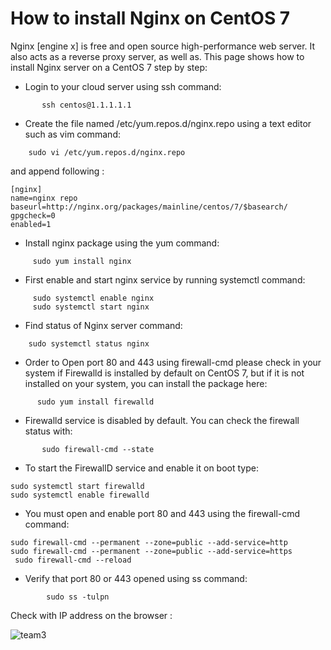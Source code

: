 # How to install Nginx on CentOS 7

Nginx [engine x] is free and open source high-performance web server. It also acts as a reverse proxy server, as well as. This page shows how to install Nginx server on a CentOS 7 step by step:

- Login to your cloud server using ssh command:
``` 
       ssh centos@1.1.1.1.1
 ```

- Create the file named /etc/yum.repos.d/nginx.repo using a text editor such as vim command: 
    
```
    sudo vi /etc/yum.repos.d/nginx.repo 
```
   
and append following :
```
[nginx]
name=nginx repo
baseurl=http://nginx.org/packages/mainline/centos/7/$basearch/
gpgcheck=0
enabled=1
```
- Install nginx package using the yum command:

 ```
      sudo yum install nginx
 ```
- First enable and start nginx service by running systemctl command: 
```
     sudo systemctl enable nginx
     sudo systemctl start nginx
```


- Find status of Nginx server command:
```
    sudo systemctl status nginx
```
- Order to Open port 80 and 443 using firewall-cmd please check in your system if Firewalld is installed by default on CentOS 7, but if it is not installed on your system, you can install the package here:

```
      sudo yum install firewalld
```
- Firewalld service is disabled by default. You can check the firewall status with:
```
       sudo firewall-cmd --state
 ```
- To start the FirewallD service and enable it on boot type:
```
sudo systemctl start firewalld
sudo systemctl enable firewalld
```


- You must open and enable port 80 and 443 using the firewall-cmd command:
```
sudo firewall-cmd --permanent --zone=public --add-service=http
sudo firewall-cmd --permanent --zone=public --add-service=https
 sudo firewall-cmd --reload
```

- Verify that port 80 or 443 opened using ss command:
```
        sudo ss -tulpn
```
Check with IP address on the browser :

![team3](https://www.cyberciti.biz/media/new/faq/2018/01/Welcome-to-Nginx.jpg) 

